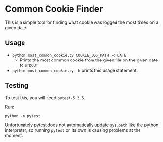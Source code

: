 # Common Cookie Finder

This is a simple tool for finding what cookie was logged the most times on a given date.

## Usage

* `python most_common_cookie.py COOKIE_LOG_PATH -d DATE`
    * Prints the most common cookie from the given file on the given date to `STDOUT`
* `python most_common_cookie.py -h` prints this usage statement.

## Testing

To test this, you will need `pytest-5.3.5`.

Run:
```
python -m pytest
```

Unfortunately pytest does not automatically update `sys.path` like the python interpreter, so running `pytest` on its own is causing problems at the moment.